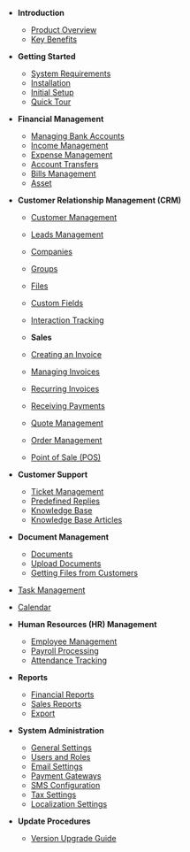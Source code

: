 - **Introduction**

  - [Product Overview](overview.md)
  - [Key Benefits](benefits.md)

- **Getting Started**

  - [System Requirements](system-requirements.md)
  - [Installation](installation.md)
  - [Initial Setup](initia-setup.md)
  - [Quick Tour](quick-tour.md)

- **Financial Management**

  - [Managing Bank Accounts](financial-management/bank-accounts.md)
  - [Income Management](financial-management/income-management.md)
  - [Expense Management](financial-management/expense-management.md)
  - [Account Transfers](financial-management/account-transfers.md)
  - [Bills Management](financial-management/bills-management.md)
  - [Asset](financial-management/asset-managementt.md)

- **Customer Relationship Management (CRM)**

  - [Customer Management](customer-relationship-management/customer-management.md)
  - [Leads Management](customer-relationship-management/leads-management.md)
  - [Companies](customer-relationship-management/companies.md)
  - [Groups](customer-relationship-management/groups.md)
  - [Files](customer-relationship-management/files.md)
  - [Custom Fields](customer-relationship-management/custom-fields.md)
  - [Interaction Tracking](customer-relationship-management/interaction-tracking.md)

  - **Sales**

  - [Creating an Invoice](sales/creating-an-invoice.md)
  - [Managing Invoices](sales/managing-invoices.md)
  - [Recurring Invoices](sales/recurring-invoices.md)
  - [Receiving Payments](sales/Receiving-Payments.md)
  - [Quote Management](sales/Quote-Management.md)
  - [Order Management](sales/Order-Management.md)
  - [Point of Sale (POS)](sales/Point-of-Sale.md)

- **Customer Support**

  - [Ticket Management](customer-support/ticket-management.md)
  - [Predefined Replies](customer-support/predefined-replies.md)
  - [Knowledge Base](customer-support/knowledge-base.md)
  - [Knowledge Base Articles](customer-support/knowledge-base-articles.md)

- **Document Management**

  - [Documents](document-management/documents.md)
  - [Upload Documents](document-management/upload-documents.md)
  - [Getting Files from Customers](document-management/getting-files-from-customers.md)

- [Task Management](task-management.md)
- [Calendar](calendar.md)

- **Human Resources (HR) Management**

  - [Employee Management](hrm/employee-management.md)
  - [Payroll Processing](hrm/payroll-processing.md)
  - [Attendance Tracking](hrm/attendance-tracking.md)

- **Reports**
  - [Financial Reports](reports/financial-reports.md)
  - [Sales Reports](reports/sales-reports.md)
  - [Export](reports/export.md)
  
- **System Administration**
  - [General Settings](settings/general-settings.md)
  - [Users and Roles](settings/users-and-roles.md)
  - [Email Settings](settings/email-settings.md)
  - [Payment Gateways](settings/payment-gateways.md)
  - [SMS Configuration](settings/sms-settings.md)
  - [Tax Settings](settings/tax-settings.md)
  - [Localization Settings](settings/localization.md)

- **Update Procedures**
  - [Version Upgrade Guide](upgrade/version-upgrade.md)